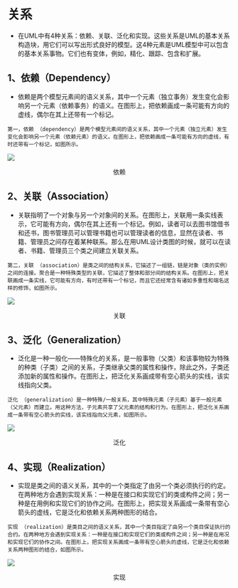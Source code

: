 # 关系

- 在UML中有4种关系：依赖、关联、泛化和实现。这些关系是UML的基本关系构造块，用它们可以写出形式良好的模型。这4种元素是UML模型中可以包含的基本关系事物。它们也有变体，例如，精化、跟踪、包含和扩展。

## 1、依赖（Dependency）
  - 依赖是两个模型元素间的语义关系，其中一个元素（独立事务）发生变化会影响另一个元素（依赖事务）的语义。在图形上，把依赖画成一条可能有方向的虚线，偶尔在其上还带有一个标记。

```
第一，依赖 （dependency）是两个模型元素间的语义关系，其中一个元素（独立元素）发生变化会影响另一个元素（依赖元素）的语义。在图形上，把依赖画成一条可能有方向的虚线，有时还带有一个标记，如图所示。
```

![](https://cdn.jsdelivr.net/gh/ZanderZhao/img20/file/20200117211044.png)

<center>依赖</center>



## 2、关联（Association）

  - 关联指明了一个对象与另一个对象间的关系。在图形上，关联用一条实线表示，它可能有方向，偶尔在其上还有一个标记。例如，读者可以去图书馆借书和还书，图书管理员可以管理书籍也可以管理读者的信息，显然在读者、书籍、管理员之间存在着某种联系。那么在用UML设计类图的时候，就可以在读者、书籍、管理员三个类之间建立关联关系。

```
第二，关联 （association）是类之间的结构关系，它描述了一组链，链是对象（类的实例）之间的连接。聚合是一种特殊类型的关联，它描述了整体和部分间的结构关系。在图形上，把关联画成一条实线，它可能有方向，有时还带有一个标记，而且它还经常含有诸如多重性和端名这样的修饰，如图所示。
```

![](https://cdn.jsdelivr.net/gh/ZanderZhao/img20/file/20200117211045.png)

<center>关联</center>







## 3、泛化（Generalization）
  - 泛化是一种一般化——特殊化的关系，是一般事物（父类）和该事物较为特殊的种类（子类）之间的关系，子类继承父类的属性和操作，除此之外，子类还添加新的属性和操作。在图形上，把泛化关系画成带有空心箭头的实线，该实线指向父类。

```
泛化 （generalization）是一种特殊/一般关系，其中特殊元素（子元素）基于一般元素（父元素）而建立。用这种方法，子元素共享了父元素的结构和行为。在图形上，把泛化关系画成一条带有空心箭头的实线，该实线指向父元素，如图所示。
```

![](https://cdn.jsdelivr.net/gh/ZanderZhao/img20/file/20200117211046.png)



<center>泛化</center>



## 4、实现（Realization）
  - 实现是类之间的语义关系，其中的一个类指定了由另一个类必须执行的约定。在两种地方会遇到实现关系：一种是在接口和实现它们的类或构件之间；另一种是在用例和实现它们的协作之间。在图形上，把实现关系画成一条带有空心箭头的虚线，它是泛化和依赖关系两种图形的结合。

```
实现 （realization）是类目之间的语义关系，其中一个类目指定了由另一个类目保证执行的合约。在两种地方会遇到实现关系：一种是在接口和实现它们的类或构件之间；另一种是在用况和实现它们的协作之间。在图形上，把实现关系画成一条带有空心箭头的虚线，它是泛化和依赖关系两种图形的结合，如图所示。
```



![](https://cdn.jsdelivr.net/gh/ZanderZhao/img20/file/20200117211047.png)



<center>实现</center>









